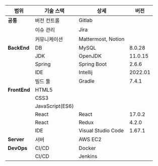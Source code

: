 | 범위           | 기술 스택       | 상세               | 버전        |
| -------------- | --------------- | ------------------ | ----------- |
| **공통**           | 버전 컨트롤     | Gitlab             |             |
|                | 이슈 관리       | Jira               |             |
|                | 커뮤니케이션    | Mattermost, Notion |             |
| **BackEnd**        | DB              | MySQL              | 8.0.28         |
|                | JDK             | OpenJDK               | 11.0.15    |
|                | Spring          | Spring Boot        | 2.6.6       |
|                | IDE             | Intellij           | 2022.01     |
|                | 빌드 툴         | Gradle             | 7.4.1       |
| **FrontEnd**       | HTML5           |                    |             |
|                | CSS3            |                    |             |
|                | JavaScript(ES6) |                    |             |
|                | React           | React              | 17.0.2      |
|                | React           | Redux              | 4.2.0       |
|                | IDE             | Visual Studio Code | 1.67.1      |
| **Server**         | 서버            | AWS EC2            |             |
| **DevOps**         | CI/CD           | Docker             |             |
|                | CI/CD           | Jenkins            |             |
